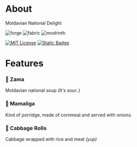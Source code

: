 # About
Moldavian National Delight

![forge](https://cdn.jsdelivr.net/npm/@intergrav/devins-badges@3/assets/cozy/supported/forge_vector.svg)
![fabric](https://cdn.jsdelivr.net/npm/@intergrav/devins-badges@3/assets/cozy/supported/fabric_vector.svg)
![modrinth](https://cdn.jsdelivr.net/npm/@intergrav/devins-badges@3/assets/cozy/available/modrinth_vector.svg)

[![MIT License](https://img.shields.io/badge/License-MIT-green.svg)](https://choosealicense.com/licenses/mit/)
[![Static Badge](https://img.shields.io/badge/minecraft-1.20.1_1.21.1-blue)](https://minecraft.wiki/)




# Features
### 🍲 Zama
Moldavian national soup *(It's sour..)*
### 🧈 Mamaliga
Kind of porridge, made of cornmeal and served with onions.
### 🥬 Cabbage Rolls
Cabbage wrapped with rice and meat *(yup)*



